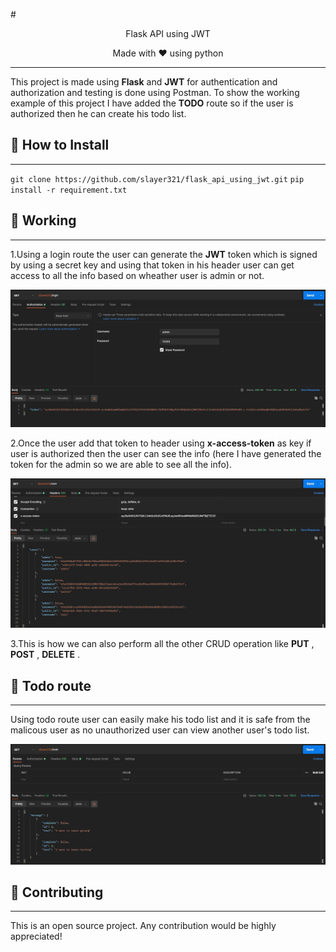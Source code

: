 #<center>Flask API using JWT</center>

<center>Made with ❤️ using python </center>

---

This project is made using **Flask** and **JWT** for authentication and authorization and testing is done using Postman. To show the working example of this project I have added the **TODO** route so if the user is authorized then he can create his todo list.

## :wrench: How to Install

---

`git clone https://github.com/slayer321/flask_api_using_jwt.git`
`pip install -r requirement.txt`

## :memo: Working

---

1.Using a login route the user can generate the **JWT** token which is signed by using a secret key and using that token in his header user can get access to all the info based on wheather user is admin or not.

![alt text](/images/token.JPG)

2.Once the user add that token to header using **x-access-token** as key if user is authorized then the user can see the info (here I have generated the token for the admin so we are able to see all the info).

![alt text](/images/all_user.JPG)

3.This is how we can also perform all the other CRUD operation like **PUT** , **POST** , **DELETE** .

## :bookmark: Todo route

---

Using todo route user can easily make his todo list and it is safe from the malicous user as no unauthorized user can view another user's todo list.

![alt text](/images/todo_route.JPG)

## :raised_hands: Contributing

---

This is an open source project. Any contribution would be highly appreciated!
